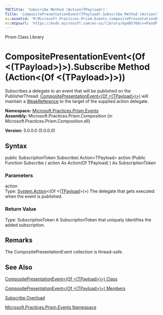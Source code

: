 ```yaml
---
TOCTitle: 'Subscribe Method (Action(TPayload))'
Title: 'CompositePresentationEvent(TPayload).Subscribe Method (Action(TPayload)) (Microsoft.Practices.Prism.Events)'
ms:assetid: 'M:Microsoft.Practices.Prism.Events.CompositePresentationEvent\`1.Subscribe(System.Action{\`0})'
ms:mtpsurl: 'https://msdn.microsoft.com/en-us/library/Gg405768(v=PandP.50)'
---
```


Prism Class Library

CompositePresentationEvent&lt;(Of &lt;(TPayload&gt;)&gt;).Subscribe Method (Action&lt;(Of &lt;(TPayload&gt;)&gt;))
======================================================================================================================

Subscribes a delegate to an event that will be published on the PublisherThread. [CompositePresentationEvent&lt;(Of &lt;(TPayload&gt;)&gt;)](https://msdn.microsoft.com/t:microsoft.practices.prism.events.compositepresentationevent%601) will maintain a [WeakReference](http://msdn.microsoft.com/en-us/library/hbh8w2zd) to the target of the supplied action delegate.

**Namespace:** [Microsoft.Practices.Prism.Events](https://msdn.microsoft.com/n:microsoft.practices.prism.events)
**Assembly:** Microsoft.Practices.Prism.Composition (in Microsoft.Practices.Prism.Composition.dll)

**Version:** 5.0.0.0 (5.0.0.0)

## Syntax


public SubscriptionToken Subscribe( Action&lt;TPayload&gt; action )Public Function Subscribe ( action As Action(Of TPayload) ) As SubscriptionToken

### Parameters

action  
Type: [System.Action](http://msdn.microsoft.com/en-us/library/018hxwa8)&lt;(Of &lt;([TPayload](https://msdn.microsoft.com/t:microsoft.practices.prism.events.compositepresentationevent%601)&gt;)&gt;)
The delegate that gets executed when the event is published.

### Return Value

Type: SubscriptionToken
A SubscriptionToken that uniquely identifies the added subscription.

Remarks
-------

<span id="remarksToggle"></span> The CompositePresentationEvent collection is thread-safe.

See Also
--------


[CompositePresentationEvent&lt;(Of &lt;(TPayload&gt;)&gt;) Class](https://msdn.microsoft.com/t:microsoft.practices.prism.events.compositepresentationevent%601)

[CompositePresentationEvent&lt;(Of &lt;(TPayload&gt;)&gt;) Members](https://msdn.microsoft.com/allmembers.t:microsoft.practices.prism.events.compositepresentationevent%601)

[Subscribe Overload](https://msdn.microsoft.com/overload:microsoft.practices.prism.events.compositepresentationevent%601.subscribe)

[Microsoft.Practices.Prism.Events Namespace](https://msdn.microsoft.com/n:microsoft.practices.prism.events)
